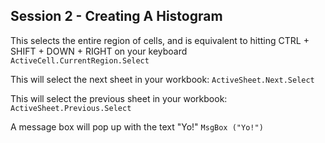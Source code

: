 ## Session 2 - Creating A Histogram

This selects the entire region of cells, and is equivalent to hitting CTRL + SHIFT + DOWN + RIGHT on your keyboard
`ActiveCell.CurrentRegion.Select`

This will select the next sheet in your workbook:
`ActiveSheet.Next.Select`

This will select the previous sheet in your workbook:
`ActiveSheet.Previous.Select`

A message box will pop up with the text "Yo!"
`MsgBox ("Yo!")`
